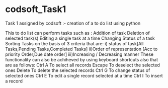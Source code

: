 # codsoft_Task1
Task 1 assigned by codsoft :- creation of a to do list using python

This to do list can perform tasks such as :
  Addition of task
  Deletion of selected task(s)
  Editing a single task at a time
  Changing Status of a task 
  Sorting Tasks on the basis of 3 criteria that are:
    i) status of task[All Tasks,Pending Tasks,Completed Tasks]
    ii)Order of representation [Acc to priority Order,Due date order]
    iii)Increasing / Decreasing manner
These functionality can also be achiheved by using keyboard shortcuts also that are as follows:
    Ctrl A  To select all records
    Escape  To deselect the selected ones
    Delete  To delete the selected records
    Ctrl G  To change status of selected ones
    Ctrl E  To edit a single record selected at a time
    Ctrl I  To insert a record
